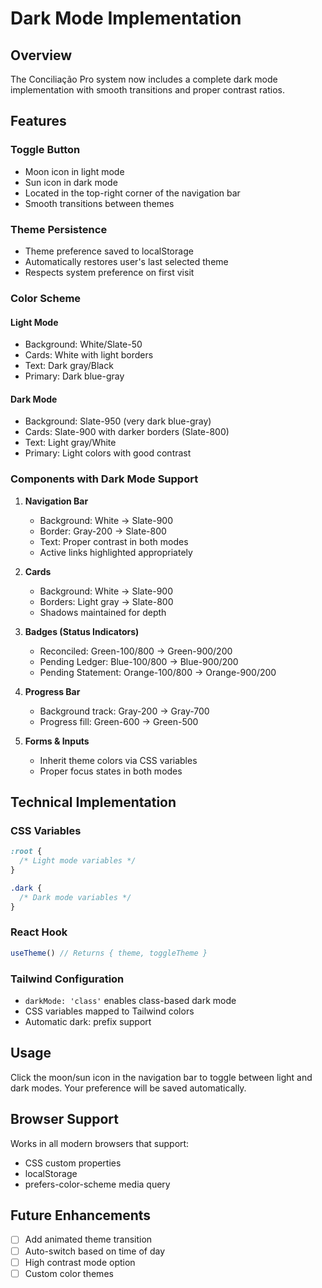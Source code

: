 # Dark Mode Implementation

## Overview

The Conciliação Pro system now includes a complete dark mode implementation with smooth transitions and proper contrast ratios.

## Features

### Toggle Button
- Moon icon in light mode
- Sun icon in dark mode
- Located in the top-right corner of the navigation bar
- Smooth transitions between themes

### Theme Persistence
- Theme preference saved to localStorage
- Automatically restores user's last selected theme
- Respects system preference on first visit

### Color Scheme

#### Light Mode
- Background: White/Slate-50
- Cards: White with light borders
- Text: Dark gray/Black
- Primary: Dark blue-gray

#### Dark Mode
- Background: Slate-950 (very dark blue-gray)
- Cards: Slate-900 with darker borders (Slate-800)
- Text: Light gray/White
- Primary: Light colors with good contrast

### Components with Dark Mode Support

1. **Navigation Bar**
   - Background: White → Slate-900
   - Border: Gray-200 → Slate-800
   - Text: Proper contrast in both modes
   - Active links highlighted appropriately

2. **Cards**
   - Background: White → Slate-900
   - Borders: Light gray → Slate-800
   - Shadows maintained for depth

3. **Badges (Status Indicators)**
   - Reconciled: Green-100/800 → Green-900/200
   - Pending Ledger: Blue-100/800 → Blue-900/200
   - Pending Statement: Orange-100/800 → Orange-900/200

4. **Progress Bar**
   - Background track: Gray-200 → Gray-700
   - Progress fill: Green-600 → Green-500

5. **Forms & Inputs**
   - Inherit theme colors via CSS variables
   - Proper focus states in both modes

## Technical Implementation

### CSS Variables
```css
:root {
  /* Light mode variables */
}

.dark {
  /* Dark mode variables */
}
```

### React Hook
```typescript
useTheme() // Returns { theme, toggleTheme }
```

### Tailwind Configuration
- `darkMode: 'class'` enables class-based dark mode
- CSS variables mapped to Tailwind colors
- Automatic dark: prefix support

## Usage

Click the moon/sun icon in the navigation bar to toggle between light and dark modes. Your preference will be saved automatically.

## Browser Support

Works in all modern browsers that support:
- CSS custom properties
- localStorage
- prefers-color-scheme media query

## Future Enhancements

- [ ] Add animated theme transition
- [ ] Auto-switch based on time of day
- [ ] High contrast mode option
- [ ] Custom color themes
